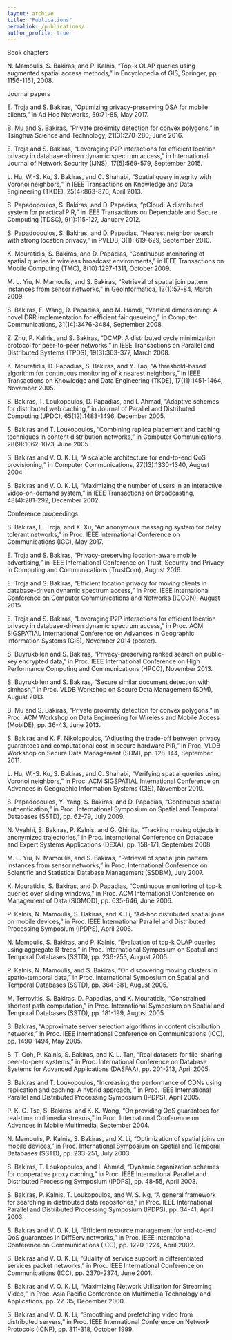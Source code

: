 ```yaml
---
layout: archive
title: "Publications"
permalink: /publications/
author_profile: true
---
```


Book chapters 

N. Mamoulis, S. Bakiras, and P. Kalnis, “Top-k OLAP queries using augmented spatial access methods,” in Encyclopedia of GIS, Springer, pp. 1156-1161, 2008. 


Journal papers 

E. Troja and S. Bakiras, “Optimizing privacy-preserving DSA for mobile clients,” in Ad Hoc Networks, 59:71-85, May 2017. 

B. Mu and S. Bakiras, “Private proximity detection for convex polygons,” in Tsinghua Science and Technology, 21(3):270-280, June 2016. 

E. Troja and S. Bakiras, “Leveraging P2P interactions for efficient location privacy in database-driven dynamic spectrum access,” in International Journal of Network Security (IJNS), 17(5):569-579, September 2015.

L. Hu, W.-S. Ku, S. Bakiras, and C. Shahabi, “Spatial query integrity with Voronoi neighbors,” in IEEE Transactions on Knowledge and Data Engineering (TKDE), 25(4):863-876, April 2013. 

S. Papadopoulos, S. Bakiras, and D. Papadias, “pCloud: A distributed system for practical PIR,” in IEEE Transactions on Dependable and Secure Computing (TDSC), 9(1):115-127, January 2012. 

S. Papadopoulos, S. Bakiras, and D. Papadias, “Nearest neighbor search with strong location privacy,” in PVLDB, 3(1): 619-629, September 2010. 

K. Mouratidis, S. Bakiras, and D. Papadias, “Continuous monitoring of spatial queries in wireless broadcast environments,” in IEEE Transactions on Mobile Computing (TMC), 8(10):1297-1311, October 2009. 

M. L. Yiu, N. Mamoulis, and S. Bakiras, “Retrieval of spatial join pattern instances from sensor networks,” in GeoInformatica, 13(1):57-84, March 2009. 

S. Bakiras, F. Wang, D. Papadias, and M. Hamdi, “Vertical dimensioning: A novel DRR implementation for efficient fair queueing,” in Computer Communications, 31(14):3476-3484, September 2008. 

Z. Zhu, P. Kalnis, and S. Bakiras, “DCMP: A distributed cycle minimization protocol for peer-to-peer networks,” in IEEE Transactions on Parallel and Distributed Systems (TPDS), 19(3):363-377, March 2008. 

K. Mouratidis, D. Papadias, S. Bakiras, and Y. Tao, “A threshold-based algorithm for continuous monitoring of k nearest neighbors,” in IEEE Transactions on Knowledge and Data Engineering (TKDE), 17(11):1451-1464, November 2005. 

S. Bakiras, T. Loukopoulos, D. Papadias, and I. Ahmad, “Adaptive schemes for distributed web caching,” in Journal of Parallel and Distributed Computing (JPDC), 65(12):1483-1496, December 2005. 

S. Bakiras and T. Loukopoulos, “Combining replica placement and caching techniques in content distribution networks,” in Computer Communications, 28(9):1062-1073, June 2005. 

S. Bakiras and V. O. K. Li, “A scalable architecture for end-to-end QoS provisioning,” in Computer Communications, 27(13):1330-1340, August 2004. 

S. Bakiras and V. O. K. Li, “Maximizing the number of users in an interactive video-on-demand system,” in IEEE Transactions on Broadcasting, 48(4):281-292, December 2002. 


Conference proceedings 

S. Bakiras, E. Troja, and X. Xu, “An anonymous messaging system for delay tolerant networks,” in Proc. IEEE International Conference on Communications (ICC), May 2017.

E. Troja and S. Bakiras, “Privacy-preserving location-aware mobile advertising,” in IEEE International Conference on Trust, Security and Privacy in Computing and Communications (TrustCom), August 2016.

E. Troja and S. Bakiras, “Efficient location privacy for moving clients in database-driven dynamic spectrum access,” in Proc. IEEE International Conference on Computer Communications and Networks (ICCCN), August 2015.

E. Troja and S. Bakiras, “Leveraging P2P interactions for efficient location privacy in database-driven dynamic spectrum access,” in Proc. ACM SIGSPATIAL International Conference on Advances in Geographic Information Systems (GIS), November 2014 (poster).

S. Buyrukbilen and S. Bakiras, “Privacy-preserving ranked search on public-key encrypted data,” in Proc. IEEE International Conference on High Performance Computing and Communications (HPCC), November 2013. 

S. Buyrukbilen and S. Bakiras, “Secure similar document detection with simhash,” in Proc. VLDB Workshop on Secure Data Management (SDM), August 2013. 

B. Mu and S. Bakiras, “Private proximity detection for convex polygons,” in Proc. ACM Workshop on Data Engineering for Wireless and Mobile Access (MobiDE), pp. 36-43, June 2013. 

S. Bakiras and K. F. Nikolopoulos, “Adjusting the trade-off between privacy guarantees and computational cost in secure hardware PIR,” in Proc. VLDB Workshop on Secure Data Management (SDM), pp. 128-144, September 2011. 

L. Hu, W.-S. Ku, S. Bakiras, and C. Shahabi, “Verifying spatial queries using Voronoi neighbors,” in Proc. ACM SIGSPATIAL International Conference on Advances in Geographic Information Systems (GIS), November 2010.

S. Papadopoulos, Y. Yang, S. Bakiras, and D. Papadias, “Continuous spatial authentication,” in Proc. International Symposium on Spatial and Temporal Databases (SSTD), pp. 62-79, July 2009. 

N. Vyahhi, S. Bakiras, P. Kalnis, and G. Ghinita, “Tracking moving objects in anonymized trajectories,” in Proc. International Conference on Database and Expert Systems Applications (DEXA), pp. 158-171, September 2008. 

M. L. Yiu, N. Mamoulis, and S. Bakiras, “Retrieval of spatial join pattern instances from sensor networks,” in Proc. International Conference on Scientific and Statistical Database Management (SSDBM), July 2007. 

K. Mouratidis, S. Bakiras, and D. Papadias, “Continuous monitoring of top-k queries over sliding windows,” in Proc. ACM International Conference on Management of Data (SIGMOD), pp. 635-646, June 2006. 

P. Kalnis, N. Mamoulis, S. Bakiras, and X. Li, “Ad-hoc distributed spatial joins on mobile devices,” in Proc. IEEE International Parallel and Distributed Processing Symposium (IPDPS), April 2006. 

N. Mamoulis, S. Bakiras, and P. Kalnis, “Evaluation of top-k OLAP queries using aggregate R-trees,” in Proc. International Symposium on Spatial and Temporal Databases (SSTD), pp. 236-253, August 2005. 

P. Kalnis, N. Mamoulis, and S. Bakiras, “On discovering moving clusters in spatio-temporal data,” in Proc. International Symposium on Spatial and Temporal Databases (SSTD), pp. 364-381, August 2005. 

M. Terrovitis, S. Bakiras, D. Papadias, and K. Mouratidis, “Constrained shortest path computation,” in Proc. International Symposium on Spatial and Temporal Databases (SSTD), pp. 181-199, August 2005. 

S. Bakiras, “Approximate server selection algorithms in content distribution networks,” in Proc. IEEE International Conference on Communications (ICC), pp. 1490-1494, May 2005. 

S. T. Goh, P. Kalnis, S. Bakiras, and K. L. Tan, “Real datasets for file-sharing peer-to-peer systems,” in Proc. International Conference on Database Systems for Advanced Applications (DASFAA), pp. 201-213, April 2005. 

S. Bakiras and T. Loukopoulos, “Increasing the performance of CDNs using replication and caching: A hybrid approach, ” in Proc. IEEE International Parallel and Distributed Processing Symposium (IPDPS), April 2005. 

P. K. C. Tse, S. Bakiras, and K. K. Wong, “On providing QoS guarantees for real-time multimedia streams,” in Proc. International Conference on Advances in Mobile Multimedia, September 2004. 

N. Mamoulis, P. Kalnis, S. Bakiras, and X. Li, “Optimization of spatial joins on mobile devices,” in Proc. International Symposium on Spatial and Temporal Databases (SSTD), pp. 233-251, July 2003. 

S. Bakiras, T. Loukopoulos, and I. Ahmad, “Dynamic organization schemes for cooperative proxy caching,” in Proc. IEEE International Parallel and Distributed Processing Symposium (IPDPS), pp. 48-55, April 2003. 

S. Bakiras, P. Kalnis, T. Loukopoulos, and W. S. Ng, “A general framework for searching in distributed data repositories,” in Proc. IEEE International Parallel and Distributed Processing Symposium (IPDPS), pp. 34-41, April 2003. 

S. Bakiras and V. O. K. Li, “Efficient resource management for end-to-end QoS guarantees in DiffServ networks,” in Proc. IEEE International Conference on Communications (ICC), pp. 1220-1224, April 2002. 

S. Bakiras and V. O. K. Li, “Quality of service support in differentiated services packet networks,” in Proc. IEEE International Conference on Communications (ICC), pp. 2370-2374, June 2001. 

S. Bakiras and V. O. K. Li, “Maximizing Network Utilization for Streaming Video,” in Proc. Asia Pacific Conference on Multimedia Technology and Applications, pp. 27-35, December 2000. 

S. Bakiras and V. O. K. Li, “Smoothing and prefetching video from distributed servers,” in Proc. IEEE International Conference on Network Protocols (ICNP), pp. 311-318, October 1999.

